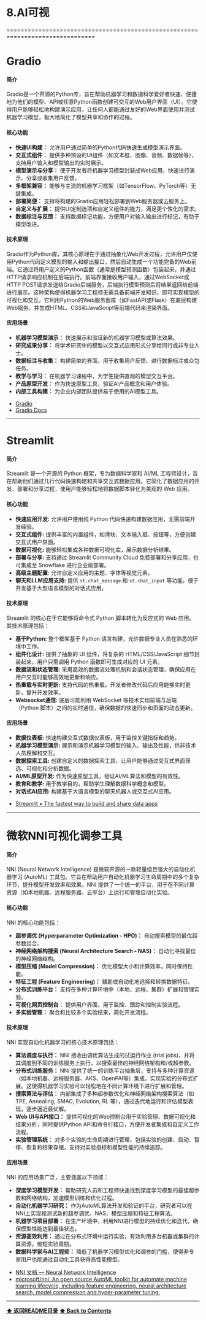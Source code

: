# 8.AI可视


===============================================================================

# Gradio

#### 简介
Gradio是一个开源的Python库，旨在帮助机器学习和数据科学爱好者快速、便捷地为他们的模型、API或任意Python函数创建可交互的Web用户界面（UI）。它使得用户能够轻松地构建演示应用，让任何人都能通过友好的Web界面使用并测试机器学习模型，极大地简化了模型共享和协作的过程。

#### 核心功能
*   **快速UI构建：** 允许用户通过简单的Python代码快速生成模型演示界面。
*   **交互式组件：** 提供多种预设的UI组件（如文本框、图像、音频、数据帧等），支持用户输入和模型输出的实时展示。
*   **模型演示与分享：** 便于开发者将机器学习模型封装成Web应用，快速进行演示、分享或收集用户反馈。
*   **多框架兼容：** 能够与主流的机器学习框架（如TensorFlow、PyTorch等）无缝集成。
*   **部署简便：** 支持将构建的Gradio应用轻松部署到Web服务器或云服务上。
*   **自定义与扩展：** 提供UI定制选项和自定义组件的能力，满足更个性化的需求。
*   **数据标注与反馈：** 支持数据标记功能，方便用户对输入输出进行标记，有助于模型改进。

#### 技术原理
Gradio作为Python库，其核心原理在于通过抽象化Web开发过程，允许用户仅使用Python代码定义模型的输入和输出接口，然后自动生成一个功能完备的Web前端。它通过将用户定义的Python函数（通常是模型预测函数）包装起来，并通过HTTP请求响应机制在后端执行。前端界面接收用户输入，通过WebSocket或HTTP POST请求发送给Gradio后端服务，后端执行模型预测后将结果返回给前端进行展示。这种架构使得机器学习工程师无需具备前端开发知识，即可实现模型的可视化和交互。它利用Python的Web服务器库（如FastAPI或Flask）在底层构建Web服务，并生成HTML、CSS和JavaScript等前端代码来渲染界面。

#### 应用场景
*   **机器学习模型演示：** 快速展示和验证新的机器学习模型或算法效果。
*   **研究成果分享：** 将学术研究中的模型以交互式应用形式分享给同行或非专业人士。
*   **数据标注与收集：** 构建简单的界面，用于收集用户反馈、进行数据标注或众包任务。
*   **教学与学习：** 在机器学习课程中，为学生提供直观的模型交互平台。
*   **产品原型开发：** 作为快速原型工具，验证AI产品概念和用户体验。
*   **内部工具构建：** 为企业内部团队提供易于使用的AI模型工具。

- [Gradio](https://www.gradio.app/)
- [Gradio Docs](https://gradio.app/docs/)

------------------------------------------------------------

# Streamlit

#### 简介
Streamlit 是一个开源的 Python 框架，专为数据科学家和 AI/ML 工程师设计，旨在帮助他们通过几行代码快速构建和共享交互式数据应用。它简化了数据应用的开发、部署和分享过程，使用户能够轻松地将数据脚本转化为美观的 Web 应用。

#### 核心功能
*   **快速应用开发:** 允许用户使用纯 Python 代码快速构建数据应用，无需前端开发经验。
*   **交互式组件:** 提供丰富的内置组件，如滑块、文本输入框、按钮等，方便创建交互式用户界面。
*   **数据可视化:** 能够轻松集成各种数据可视化库，展示数据分析结果。
*   **部署与分享:** 支持通过 Streamlit Community Cloud 免费部署和分享应用，也可集成至 Snowflake 进行企业级部署。
*   **高级主题配置:** 允许自定义应用的主题、字体等视觉元素。
*   **聊天和LLM应用支持:** 提供 `st.chat_message` 和 `st.chat_input` 等功能，便于开发基于大型语言模型的对话式应用。

#### 技术原理
Streamlit 的核心在于它能够将命令式 Python 脚本转化为反应式的 Web 应用。其技术原理包括：
*   **基于Python:** 整个框架基于 Python 语言构建，允许数据专业人员在熟悉的环境中工作。
*   **组件化设计:** 提供了抽象的 UI 组件，将复杂的 HTML/CSS/JavaScript 细节封装起来，用户只需调用 Python 函数即可生成对应的 UI 元素。
*   **数据流和状态管理:** 采用高效的数据流处理机制和会话状态管理，确保应用在用户交互时能够高效地更新和响应。
*   **热重载与实时更新:** 支持代码的热重载，开发者修改代码后应用能够实时更新，提升开发效率。
*   **Websocket通信:** 底层可能利用 WebSocket 等技术实现前端与后端（Python 脚本）之间的实时通信，确保数据的快速同步和页面的动态更新。

#### 应用场景
*   **数据仪表板:** 快速构建交互式数据仪表板，用于监控关键指标和趋势。
*   **机器学习模型演示:** 展示和演示机器学习模型的输入、输出及性能，供非技术人员理解和交互。
*   **数据探索工具:** 创建自定义的数据探索工具，让用户能够通过交互式界面筛选、可视化和分析数据。
*   **AI/ML原型开发:** 作为快速原型工具，验证AI/ML算法和模型的有效性。
*   **教育和教学:** 用于教学目的，帮助学生理解数据科学概念和模型。
*   **对话式AI应用:** 构建基于大语言模型的聊天机器人或交互式AI应用。

- [Streamlit • The fastest way to build and share data apps](https://streamlit.io/)

------------------------------------------------------------

# 微软NNI可视化调参工具

#### 简介
NNI (Neural Network Intelligence) 是微软开源的一款轻量级且强大的自动化机器学习 (AutoML) 工具包。它旨在帮助用户自动化机器学习生命周期中的多个复杂环节，提升模型开发效率和效果。NNI 提供了一个统一的平台，用于在不同计算资源（如本地机器、远程服务器、云平台）上运行和管理自动化实验。

#### 核心功能
NNI 的核心功能包括：
*   **超参调优 (Hyperparameter Optimization - HPO)：** 自动搜索模型的最优超参数组合。
*   **神经网络架构搜索 (Neural Architecture Search - NAS)：** 自动化寻找最佳的神经网络结构。
*   **模型压缩 (Model Compression)：** 优化模型大小和计算效率，同时保持性能。
*   **特征工程 (Feature Engineering)：** 辅助或自动化地选择和转换数据特征。
*   **分布式训练平台：** 支持在多种计算环境中（本地、远程、集群）扩展和管理实验。
*   **可视化网页控制台：** 提供用户界面，用于监控、跟踪和控制实验流程。
*   **多实验管理：** 聚合和比较多个实验结果，简化开发流程。

#### 技术原理
NNI 实现自动化机器学习的核心技术原理包括：
*   **算法调度与执行：** NNI 接收由调优算法生成的试运行作业 (trial jobs)，并将其调度到不同的训练服务上执行，以搜索最佳的神经网络架构和/或超参数。
*   **分布式训练服务：** NNI 提供了统一的训练平台抽象层，支持与多种计算资源（如本地机器、远程服务器、AKS、OpenPAI等）集成，实现实验的分布式扩展。这使得机器学习实验可以轻松地在不同计算环境下进行扩展和管理。
*   **搜索算法与评估：** 内部集成了多种超参数优化和神经网络架构搜索算法（如 TPE, Annealing, SMAC, Evolution, RL 等），通过迭代地运行和评估模型表现，逐步逼近最优解。
*   **Web UI与API接口：** 提供可视化的Web控制台用于实验管理、数据可视化和结果分析，同时提供Python API和命令行接口，方便开发者集成和自定义工作流程。
*   **实验管理系统：** 对多个实验的生命周期进行管理，包括实验的创建、启动、暂停、恢复和结果存储，支持对实验指标和模型性能的持续追踪。

#### 应用场景
NNI 的应用场景广泛，主要涵盖以下领域：
*   **深度学习模型开发：** 帮助研究人员和工程师快速找到深度学习模型的最佳超参数和网络结构，加速模型训练和优化过程。
*   **自动化机器学习研究：** 作为AutoML算法开发和验证的平台，研究者可以在NNI上实现和测试新的超参调优、NAS、模型压缩和特征工程算法。
*   **机器学习项目部署：** 在生产环境中，利用NNI进行模型的持续优化和迭代，确保模型性能达到最佳状态。
*   **资源高效利用：** 通过在分布式环境中运行实验，有效利用多台机器或集群的计算资源，缩短实验周期。
*   **数据科学家与AI工程师：** 降低了机器学习模型优化和调参的门槛，使得非专家用户也能通过自动化工具获得高性能模型。

- [NNI 文档 — Neural Network Intelligence](https://nni.readthedocs.io/zh/stable/)
- [microsoft/nni: An open source AutoML toolkit for automate machine learning lifecycle, including feature engineering, neural architecture search, model compression and hyper-parameter tuning.](https://github.com/microsoft/nni/tree/master)

------------------------------------------------------------

**[⬆ 返回README目录](../README.md#目录)**
**[⬆ Back to Contents](../README-EN.md#contents)**